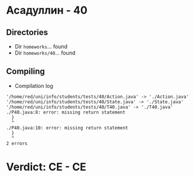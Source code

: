 # Асадуллин - 40
## Directories
- Dir `homeworks`... found
- Dir `homeworks/40`... found
## Compiling
- Compilation log
```
'/home/red/uni/info/students/tests/40/Action.java' -> './Action.java'
'/home/red/uni/info/students/tests/40/State.java' -> './State.java'
'/home/red/uni/info/students/tests/40/T40.java' -> './T40.java'
./P40.java:8: error: missing return statement
  }
  ^
./P40.java:10: error: missing return statement
  }
  ^
2 errors

```
# Verdict: **CE** - CE

